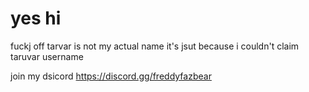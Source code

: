 # yes hi
fuckj off tarvar is not my actual name it's jsut because i couldn't claim taruvar username

join my dsicord https://discord.gg/freddyfazbear
